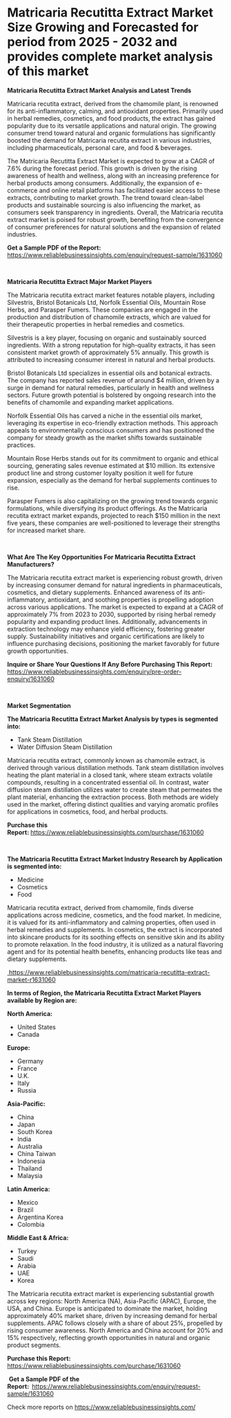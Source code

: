 <p><h1>Matricaria Recutitta Extract Market Size Growing and Forecasted for period from 2025 - 2032 and provides complete market analysis of this market</h1></p><p><strong>Matricaria Recutitta Extract Market Analysis and Latest Trends</strong></p>
<p><p>Matricaria recutita extract, derived from the chamomile plant, is renowned for its anti-inflammatory, calming, and antioxidant properties. Primarily used in herbal remedies, cosmetics, and food products, the extract has gained popularity due to its versatile applications and natural origin. The growing consumer trend toward natural and organic formulations has significantly boosted the demand for Matricaria recutita extract in various industries, including pharmaceuticals, personal care, and food & beverages.</p><p>The Matricaria Recutitta Extract Market is expected to grow at a CAGR of 7.6% during the forecast period. This growth is driven by the rising awareness of health and wellness, along with an increasing preference for herbal products among consumers. Additionally, the expansion of e-commerce and online retail platforms has facilitated easier access to these extracts, contributing to market growth. The trend toward clean-label products and sustainable sourcing is also influencing the market, as consumers seek transparency in ingredients. Overall, the Matricaria recutita extract market is poised for robust growth, benefiting from the convergence of consumer preferences for natural solutions and the expansion of related industries.</p></p>
<p><strong>Get a Sample PDF of the Report:&nbsp;</strong> <a href="https://www.reliablebusinessinsights.com/enquiry/request-sample/1631060?utm_campaign=2313&utm_medium=2&utm_source=Github&utm_content=ia&utm_term=29032025&utm_id=matricaria-recutitta-extract">https://www.reliablebusinessinsights.com/enquiry/request-sample/1631060</a></p>
<p>&nbsp;</p>
<p><strong>Matricaria Recutitta Extract Major Market Players</strong></p>
<p><p>The Matricaria recutita extract market features notable players, including Silvestris, Bristol Botanicals Ltd, Norfolk Essential Oils, Mountain Rose Herbs, and Parasper Fumers. These companies are engaged in the production and distribution of chamomile extracts, which are valued for their therapeutic properties in herbal remedies and cosmetics.</p><p>Silvestris is a key player, focusing on organic and sustainably sourced ingredients. With a strong reputation for high-quality extracts, it has seen consistent market growth of approximately 5% annually. This growth is attributed to increasing consumer interest in natural and herbal products.</p><p>Bristol Botanicals Ltd specializes in essential oils and botanical extracts. The company has reported sales revenue of around $4 million, driven by a surge in demand for natural remedies, particularly in health and wellness sectors. Future growth potential is bolstered by ongoing research into the benefits of chamomile and expanding market applications.</p><p>Norfolk Essential Oils has carved a niche in the essential oils market, leveraging its expertise in eco-friendly extraction methods. This approach appeals to environmentally conscious consumers and has positioned the company for steady growth as the market shifts towards sustainable practices.</p><p>Mountain Rose Herbs stands out for its commitment to organic and ethical sourcing, generating sales revenue estimated at $10 million. Its extensive product line and strong customer loyalty position it well for future expansion, especially as the demand for herbal supplements continues to rise.</p><p>Parasper Fumers is also capitalizing on the growing trend towards organic formulations, while diversifying its product offerings. As the Matricaria recutita extract market expands, projected to reach $150 million in the next five years, these companies are well-positioned to leverage their strengths for increased market share.</p></p>
<p>&nbsp;</p>
<p><strong>What Are The Key Opportunities For Matricaria Recutitta Extract Manufacturers?</strong></p>
<p><p>The Matricaria recutita extract market is experiencing robust growth, driven by increasing consumer demand for natural ingredients in pharmaceuticals, cosmetics, and dietary supplements. Enhanced awareness of its anti-inflammatory, antioxidant, and soothing properties is propelling adoption across various applications. The market is expected to expand at a CAGR of approximately 7% from 2023 to 2030, supported by rising herbal remedy popularity and expanding product lines. Additionally, advancements in extraction technology may enhance yield efficiency, fostering greater supply. Sustainability initiatives and organic certifications are likely to influence purchasing decisions, positioning the market favorably for future growth opportunities.</p></p>
<p><strong>Inquire or Share Your Questions If Any Before Purchasing This Report:</strong> <a href="https://www.reliablebusinessinsights.com/enquiry/pre-order-enquiry/1631060?utm_campaign=2313&utm_medium=2&utm_source=Github&utm_content=ia&utm_term=29032025&utm_id=matricaria-recutitta-extract">https://www.reliablebusinessinsights.com/enquiry/pre-order-enquiry/1631060</a></p>
<p>&nbsp;</p>
<p><strong>Market Segmentation</strong></p>
<p><strong>The Matricaria Recutitta Extract Market Analysis by types is segmented into:</strong></p>
<p><ul><li>Tank Steam Distillation</li><li>Water Diffusion Steam Distillation</li></ul></p>
<p><p>Matricaria recutita extract, commonly known as chamomile extract, is derived through various distillation methods. Tank steam distillation involves heating the plant material in a closed tank, where steam extracts volatile compounds, resulting in a concentrated essential oil. In contrast, water diffusion steam distillation utilizes water to create steam that permeates the plant material, enhancing the extraction process. Both methods are widely used in the market, offering distinct qualities and varying aromatic profiles for applications in cosmetics, food, and herbal products.</p></p>
<p><strong>Purchase this Report:&nbsp;</strong><a href="https://www.reliablebusinessinsights.com/purchase/1631060?utm_campaign=2313&utm_medium=2&utm_source=Github&utm_content=ia&utm_term=29032025&utm_id=matricaria-recutitta-extract">https://www.reliablebusinessinsights.com/purchase/1631060</a></p>
<p>&nbsp;</p>
<p><strong>The Matricaria Recutitta Extract Market Industry Research by Application is segmented into:</strong></p>
<p><ul><li>Medicine</li><li>Cosmetics</li><li>Food</li></ul></p>
<p><p>Matricaria recutita extract, derived from chamomile, finds diverse applications across medicine, cosmetics, and the food market. In medicine, it is valued for its anti-inflammatory and calming properties, often used in herbal remedies and supplements. In cosmetics, the extract is incorporated into skincare products for its soothing effects on sensitive skin and its ability to promote relaxation. In the food industry, it is utilized as a natural flavoring agent and for its potential health benefits, enhancing products like teas and dietary supplements.</p></p>
<p><a href="https://www.reliablebusinessinsights.com/matricaria-recutitta-extract-market-r1631060?utm_campaign=2313&utm_medium=2&utm_source=Github&utm_content=ia&utm_term=29032025&utm_id=matricaria-recutitta-extract">&nbsp;https://www.reliablebusinessinsights.com/matricaria-recutitta-extract-market-r1631060</a></p>
<p><strong>In terms of Region, the Matricaria Recutitta Extract Market Players available by Region are:</strong></p>
<p>
    <p> <strong> North America: </strong>
        <ul>
            <li>United States</li>
            <li>Canada</li>
        </ul>
        </p> 
    <p> <strong> Europe: </strong>
        <ul>
            <li>Germany</li>
            <li>France</li>
            <li>U.K.</li>
            <li>Italy</li>
            <li>Russia</li>
        </ul>
        </p> 
    <p> <strong> Asia-Pacific: </strong>
        <ul>
            <li>China</li>
            <li>Japan</li>
            <li>South Korea</li>
            <li>India</li>
            <li>Australia</li>
            <li>China Taiwan</li>
            <li>Indonesia</li>
            <li>Thailand</li>
            <li>Malaysia</li>
        </ul>
        </p> 
    <p> <strong> Latin America: </strong>
        <ul>
            <li>Mexico</li>
            <li>Brazil</li>
            <li>Argentina Korea</li>
            <li>Colombia</li>
        </ul>
        </p> 
    <p> <strong> Middle East & Africa: </strong>
        <ul>
            <li>Turkey</li>
            <li>Saudi</li>
            <li>Arabia</li>
            <li>UAE</li>
            <li>Korea</li>
        </ul>
    </p>
    </p>
<p><p>The Matricaria recutita extract market is experiencing substantial growth across key regions: North America (NA), Asia-Pacific (APAC), Europe, the USA, and China. Europe is anticipated to dominate the market, holding approximately 40% market share, driven by increasing demand for herbal supplements. APAC follows closely with a share of about 25%, propelled by rising consumer awareness. North America and China account for 20% and 15% respectively, reflecting growth opportunities in natural and organic product segments.</p></p>
<p><strong>Purchase this Report: </strong><a href="https://www.reliablebusinessinsights.com/purchase/1631060?utm_campaign=2313&utm_medium=2&utm_source=Github&utm_content=ia&utm_term=29032025&utm_id=matricaria-recutitta-extract">https://www.reliablebusinessinsights.com/purchase/1631060</a></p>
<p>&nbsp;<strong>Get a Sample PDF of the Report:&nbsp;&nbsp;</strong><a href="https://www.reliablebusinessinsights.com/enquiry/request-sample/1631060?utm_campaign=2313&utm_medium=2&utm_source=Github&utm_content=ia&utm_term=29032025&utm_id=matricaria-recutitta-extract">https://www.reliablebusinessinsights.com/enquiry/request-sample/1631060</a></p>
<p><strong></strong></p>
<p>Check more reports on <a href="https://www.reliablebusinessinsights.com/?utm_campaign=2313&utm_medium=2&utm_source=Github&utm_content=ia&utm_term=29032025&utm_id=matricaria-recutitta-extract">https://www.reliablebusinessinsights.com/</a></p>
